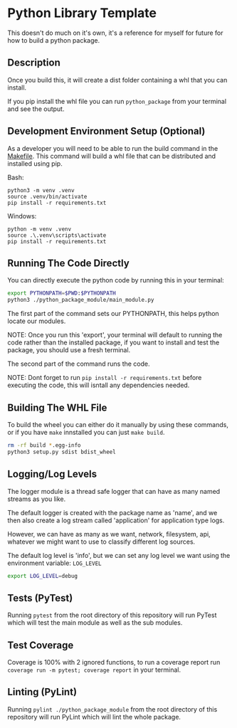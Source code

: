 # Python Library Template

This doesn't do much on it's own, it's a reference for myself for future for how to build a python package.
<br>


## Description

Once you build this, it will create a dist folder containing a whl that you can install.

If you pip install the whl file you can run `python_package` from your terminal and see the output.


## Development Environment Setup (Optional)

As a developer you will need to be able to run the build command in the [Makefile](./makefile). This command will build a whl file that can be distributed and installed using pip.

Bash:
```
python3 -m venv .venv
source .venv/bin/activate
pip install -r requirements.txt
```

Windows:
```
python -m venv .venv
source .\.venv\scripts\activate
pip install -r requirements.txt
```


## Running The Code Directly

You can directly execute the python code by running this in your terminal:

```bash
export PYTHONPATH=$PWD:$PYTHONPATH
python3 ./python_package_module/main_module.py
```

The first part of the command sets our PYTHONPATH, this helps python locate our modules. 

NOTE: Once you run this 'export', your terminal will default to running the code rather than the installed package, if you want to install and test the package, you should use a fresh terminal.

The second part of the command runs the code.

NOTE: Dont forget to run `pip install -r requirements.txt` before executing the code, this will isntall any dependencies needed.


## Building The WHL File

To build the wheel you can either do it manually by using these commands, or if you have `make` innstalled you can just `make build`.

```bash
rm -rf build *.egg-info
python3 setup.py sdist bdist_wheel
```


## Logging/Log Levels

The logger module is a thread safe logger that can have as many named streams as you like.

The default logger is created with the package name as 'name', and we then also create a log stream called 'application' for application type logs.

However, we can have as many as we want, network, filesystem, api, whatever we might want to use to classify different log sources.

The default log level is 'info', but we can set any log level we want using the environment variable: `LOG_LEVEL`

```bash
export LOG_LEVEL=debug
```


## Tests (PyTest)

Running `pytest` from the root directory of this repository will run PyTest which will test the main module as well as the sub modules.


## Test Coverage

Coverage is 100% with 2 ignored functions, to run a coverage report run `coverage run -m pytest; coverage report` in your terminal.


## Linting (PyLint)

Running `pylint ./python_package_module` from the root directory of this repository will run PyLint which will lint the whole package.


